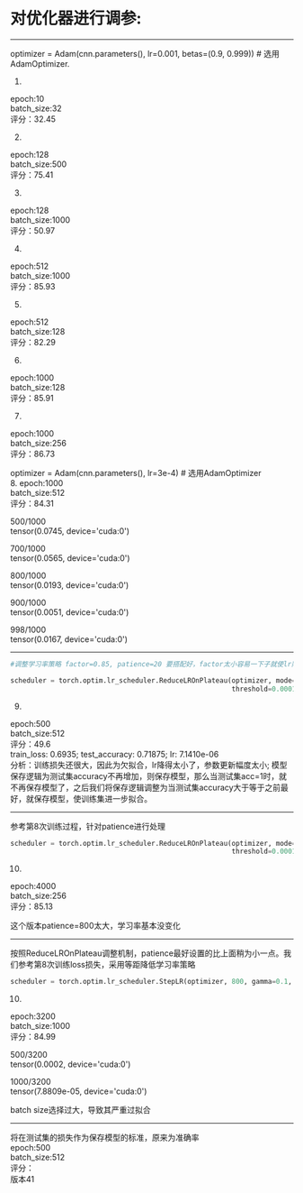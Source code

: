 # 对优化器进行调参:<br>

---
optimizer = Adam(cnn.parameters(), lr=0.001, betas=(0.9, 0.999))  # 选用AdamOptimizer. <br>

1. 
epoch:10<br>
batch_size:32<br>
评分：32.45<br>

2. 
epoch:128<br>
batch_size:500<br>
评分：75.41<br>

3. 
epoch:128<br>
batch_size:1000<br>
评分：50.97<br>

4. 
epoch:512<br>
batch_size:1000<br>
评分：85.93<br>

5. 
epoch:512<br>
batch_size:128<br>
评分：82.29<br>

6. 
epoch:1000<br>
batch_size:128<br>
评分：85.91<br>

7. 
epoch:1000<br>
batch_size:256<br>
评分：86.73<br>

optimizer = Adam(cnn.parameters(), lr=3e-4)  # 选用AdamOptimizer <br>
8. 
epoch:1000<br>
batch_size:512<br>
评分：84.31<br>

500/1000 <br>
tensor(0.0745, device='cuda:0')<br>

700/1000<br>
tensor(0.0565, device='cuda:0')<br>

800/1000<br>
tensor(0.0193, device='cuda:0')<br>

900/1000<br>
tensor(0.0051, device='cuda:0')<br>

998/1000<br>
tensor(0.0167, device='cuda:0')<br>

---
```python
#调整学习率策略 factor=0.85, patience=20 要搭配好，factor太小容易一下子就使lr降到很小值

scheduler = torch.optim.lr_scheduler.ReduceLROnPlateau(optimizer, mode='min', factor=0.85, patience=20, verbose=True,
                                                       threshold=0.0001, threshold_mode='rel', cooldown=0, min_lr=0, eps=1e-10)
```
9. 
epoch:500<br>
batch_size:512<br>
评分：49.6<br>
train_loss: 0.6935; test_accuracy: 0.71875; lr: 7.1410e-06 <br>
分析：训练损失还很大，因此为欠拟合，lr降得太小了，参数更新幅度太小; 模型保存逻辑为测试集accuracy不再增加，则保存模型，那么当测试集acc=1时，就不再保存模型了，之后我们将保存逻辑调整为当测试集accuracy大于等于之前最好，就保存模型，使训练集进一步拟合。<br>


---
参考第8次训练过程，针对patience进行处理<br>
```python
scheduler = torch.optim.lr_scheduler.ReduceLROnPlateau(optimizer, mode='min', factor=0.1, patience=800, verbose=True,
                                                       threshold=0.0001, threshold_mode='rel', cooldown=0, min_lr=0, eps=1e-10)
```                                           
10.
epoch:4000<br>
batch_size:256<br>
评分：85.13<br>

这个版本patience=800太大，学习率基本没变化<br>


---
按照ReduceLROnPlateau调整机制，patience最好设置的比上面稍为小一点。我们参考第8次训练loss损失，采用等距降低学习率策略<br>
```python
scheduler = torch.optim.lr_scheduler.StepLR(optimizer, 800, gamma=0.1, last_epoch=-1)
```
10.
epoch:3200<br>
batch_size:1000<br>
评分：84.99<br>

500/3200<br>
tensor(0.0002, device='cuda:0')<br>

1000/3200<br>
tensor(7.8809e-05, device='cuda:0')<br>

batch size选择过大，导致其严重过拟合<br>



---
将在测试集的损失作为保存模型的标准，原来为准确率<br>
epoch:500<br>
batch_size:512<br>
评分：<br>版本41
